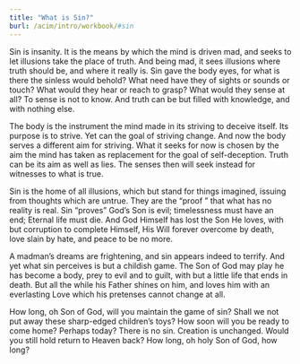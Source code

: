 ```yaml
---
title: "What is Sin?"
burl: /acim/intro/workbook/#sin
---
```


Sin is insanity. It is the means by which the mind is driven mad, and
seeks to let illusions take the place of truth. And being mad, it sees
illusions where truth should be, and where it really is. Sin gave the
body eyes, for what is there the sinless would behold? What need have
they of sights or sounds or touch? What would they hear or reach to
grasp? What would they sense at all? To sense is not to know. And truth
can be but filled with knowledge, and with nothing else.

The body is the instrument the mind made in its striving to deceive
itself. Its purpose is to strive. Yet can the goal of striving change.
And now the body serves a different aim for striving. What it seeks for
now is chosen by the aim the mind has taken as replacement for the goal
of self-deception. Truth can be its aim as well as lies. The senses then
will seek instead for witnesses to what is true.

Sin is the home of all illusions, which but stand for things imagined,
issuing from thoughts which are untrue. They are the “proof ” that what
has no reality is real. Sin “proves” God’s Son is evil; timelessness
must have an end; Eternal life must die. And God Himself has lost the
Son He loves, with but corruption to complete Himself, His Will forever
overcome by death, love slain by hate, and peace to be no more.

A madman’s dreams are frightening, and sin appears indeed to terrify.
And yet what sin perceives is but a childish game. The Son of God may
play he has become a body, prey to evil and to guilt, with but a little
life that ends in death. But all the while his Father shines on him, and
loves him with an everlasting Love which his pretenses cannot change at
all.

How long, oh Son of God, will you maintain the game of sin? Shall we not
put away these sharp-edged children’s toys? How soon will you be ready
to come home? Perhaps today? There is no sin. Creation is unchanged.
Would you still hold return to Heaven back? How long, oh holy Son of
God, how long?

